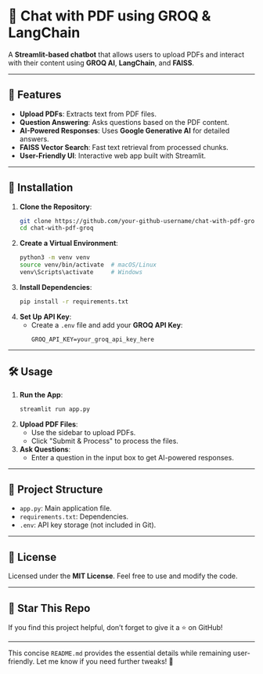 # **📄 Chat with PDF using GROQ & LangChain**
A **Streamlit-based chatbot** that allows users to upload PDFs and interact with their content using **GROQ AI**, **LangChain**, and **FAISS**.

---

## **🚀 Features**
- **Upload PDFs**: Extracts text from PDF files.
- **Question Answering**: Asks questions based on the PDF content.
- **AI-Powered Responses**: Uses **Google Generative AI** for detailed answers.
- **FAISS Vector Search**: Fast text retrieval from processed chunks.
- **User-Friendly UI**: Interactive web app built with Streamlit.

---

## **🔧 Installation**
1. **Clone the Repository**:
   ```bash
   git clone https://github.com/your-github-username/chat-with-pdf-groq.git
   cd chat-with-pdf-groq
   ```
2. **Create a Virtual Environment**:
   ```bash
   python3 -m venv venv
   source venv/bin/activate  # macOS/Linux
   venv\Scripts\activate     # Windows
   ```
3. **Install Dependencies**:
   ```bash
   pip install -r requirements.txt
   ```
4. **Set Up API Key**:
   - Create a `.env` file and add your **GROQ API Key**:
     ```
     GROQ_API_KEY=your_groq_api_key_here
     ```

---

## **🛠️ Usage**
1. **Run the App**:
   ```bash
   streamlit run app.py
   ```
2. **Upload PDF Files**:
   - Use the sidebar to upload PDFs.
   - Click "Submit & Process" to process the files.
3. **Ask Questions**:
   - Enter a question in the input box to get AI-powered responses.

---

## **📂 Project Structure**
- `app.py`: Main application file.
- `requirements.txt`: Dependencies.
- `.env`: API key storage (not included in Git).

---

## **📜 License**
Licensed under the **MIT License**. Feel free to use and modify the code.

---

## **🌟 Star This Repo**
If you find this project helpful, don’t forget to give it a ⭐ on GitHub!

---

This concise `README.md` provides the essential details while remaining user-friendly. Let me know if you need further tweaks! 🚀
